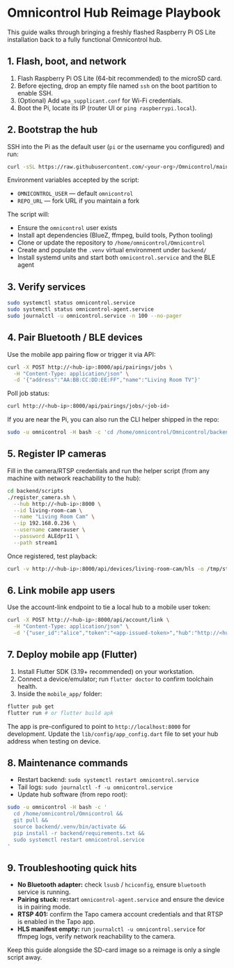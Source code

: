 # Omnicontrol Hub Reimage Playbook

This guide walks through bringing a freshly flashed Raspberry Pi OS Lite installation back to a fully functional Omnicontrol hub.

## 1. Flash, boot, and network
1. Flash Raspberry Pi OS Lite (64-bit recommended) to the microSD card.
2. Before ejecting, drop an empty file named `ssh` on the boot partition to enable SSH.
3. (Optional) Add `wpa_supplicant.conf` for Wi-Fi credentials.
4. Boot the Pi, locate its IP (router UI or `ping raspberrypi.local`).

## 2. Bootstrap the hub
SSH into the Pi as the default user (`pi` or the username you configured) and run:

```bash
curl -sSL https://raw.githubusercontent.com/<your-org>/Omnicontrol/main/backend/scripts/bootstrap_pi.sh | sudo bash
```

Environment variables accepted by the script:
- `OMNICONTROL_USER` — default `omnicontrol`
- `REPO_URL` — fork URL if you maintain a fork

The script will:
- Ensure the `omnicontrol` user exists
- Install apt dependencies (BlueZ, ffmpeg, build tools, Python tooling)
- Clone or update the repository to `/home/omnicontrol/Omnicontrol`
- Create and populate the `.venv` virtual environment under `backend/`
- Install systemd units and start both `omnicontrol.service` and the BLE agent

## 3. Verify services

```bash
sudo systemctl status omnicontrol.service
sudo systemctl status omnicontrol-agent.service
sudo journalctl -u omnicontrol.service -n 100 --no-pager
```

## 4. Pair Bluetooth / BLE devices
Use the mobile app pairing flow or trigger it via API:

```bash
curl -X POST http://<hub-ip>:8000/api/pairings/jobs \
  -H "Content-Type: application/json" \
  -d '{"address":"AA:BB:CC:DD:EE:FF","name":"Living Room TV"}'
```

Poll job status:

```bash
curl http://<hub-ip>:8000/api/pairings/jobs/<job-id>
```

If you are near the Pi, you can also run the CLI helper shipped in the repo:

```bash
sudo -u omnicontrol -H bash -c 'cd /home/omnicontrol/Omnicontrol/backend && ./test_pair.sh AA:BB:CC:DD:EE:FF'
```

## 5. Register IP cameras
Fill in the camera/RTSP credentials and run the helper script (from any machine with network reachability to the hub):

```bash
cd backend/scripts
./register_camera.sh \
  --hub http://<hub-ip>:8000 \
  --id living-room-cam \
  --name "Living Room Cam" \
  --ip 192.168.0.236 \
  --username camerauser \
  --password ALEdpr11 \
  --path stream1
```

Once registered, test playback:

```bash
curl -v http://<hub-ip>:8000/api/devices/living-room-cam/hls -o /tmp/stream.m3u8
```

## 6. Link mobile app users
Use the account-link endpoint to tie a local hub to a mobile user token:

```bash
curl -X POST http://<hub-ip>:8000/api/account/link \
  -H "Content-Type: application/json" \
  -d '{"user_id":"alice","token":"<app-issued-token>","hub":"http://<hub-ip>:8000"}'
```

## 7. Deploy mobile app (Flutter)
1. Install Flutter SDK (3.19+ recommended) on your workstation.
2. Connect a device/emulator; run `flutter doctor` to confirm toolchain health.
3. Inside the `mobile_app/` folder:

```bash
flutter pub get
flutter run # or flutter build apk
```

The app is pre-configured to point to `http://localhost:8000` for development. Update the `lib/config/app_config.dart` file to set your hub address when testing on device.

## 8. Maintenance commands
- Restart backend: `sudo systemctl restart omnicontrol.service`
- Tail logs: `sudo journalctl -f -u omnicontrol.service`
- Update hub software (from repo root):

```bash
sudo -u omnicontrol -H bash -c '
  cd /home/omnicontrol/Omnicontrol &&
  git pull &&
  source backend/.venv/bin/activate &&
  pip install -r backend/requirements.txt &&
  sudo systemctl restart omnicontrol.service
'
```

## 9. Troubleshooting quick hits
- **No Bluetooth adapter:** check `lsusb` / `hciconfig`, ensure `bluetooth` service is running.
- **Pairing stuck:** restart `omnicontrol-agent.service` and ensure the device is in pairing mode.
- **RTSP 401:** confirm the Tapo camera account credentials and that RTSP is enabled in the Tapo app.
- **HLS manifest empty:** run `journalctl -u omnicontrol.service` for ffmpeg logs, verify network reachability to the camera.

Keep this guide alongside the SD-card image so a reimage is only a single script away.
